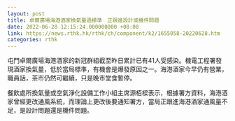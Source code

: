 ```yaml
---
layout: post
title: 卓爾廣場海港酒家換氣量遜標準　正跟進設計或機件問題
date: 2022-06-28 12:15:24.000000000 +08:00
link: https://news.rthk.hk/rthk/ch/component/k2/1655058-20220628.htm
categories: rthk
---
```


屯門卓爾廣場海港酒家的新冠群組截至昨日累計已有41人受感染。機電工程署發現酒家換氣量，低於當局標準，有機會是爆發原因之一。海港酒家今早仍有營業，職員話，茶市仍然可繼續，只是晚市堂食暫停。

餐飲處所換氣量或空氣淨化設備工作小組主席源栢樑表示，根據署方資料，海港酒家曾經更改通風系統，而理論上更改後要通知署方，當局正跟進海港酒家通風量不足，是設計問題還是機件問題。
